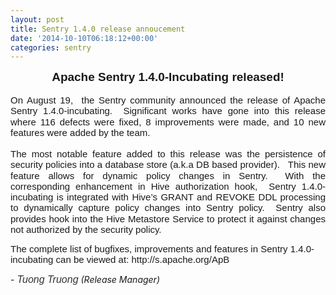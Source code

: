 ```yaml
---
layout: post
title: Sentry 1.4.0 release annoucement
date: '2014-10-10T06:18:12+00:00'
categories: sentry
---
```

<span id="docs-internal-guid-556e3d87-f2a6-1c62-ca0e-69259c525bd9"> 
    <p dir="ltr" style="text-align: center; line-height: 1.15; margin-top: 0pt; margin-bottom: 0pt;"><span style="font-size: 19px; font-family: Arial; font-weight: bold; vertical-align: baseline; white-space: pre-wrap; background-color: transparent;">Apache Sentry 1.4.0-Incubating released!</span></p><br /> 
    <p dir="ltr" style="text-align: justify; line-height: 1.15; margin-top: 0pt; margin-bottom: 0pt;"><span style="font-size: 15px; font-family: Arial; vertical-align: baseline; white-space: pre-wrap; background-color: transparent;">On August 19, &nbsp;the Sentry community announced the release of Apache Sentry 1.4.0-incubating. &nbsp;Significant works have gone into this release where 116 defects were fixed, 8 improvements were made, and 10 new features were added by the team. &nbsp;&nbsp;</span></p> 
    <div style="text-align: justify;"><br /></div> 
    <p dir="ltr" style="text-align: justify; line-height: 1.15; margin-top: 0pt; margin-bottom: 0pt;"><span style="font-size: 15px; font-family: Arial; vertical-align: baseline; white-space: pre-wrap; background-color: transparent;">The most notable feature added to this release was the persistence of security policies into a database store (a.k.a DB based provider). &nbsp;&nbsp;This new feature allows for dynamic policy changes in Sentry. &nbsp;With the corresponding enhancement in Hive authorization hook, &nbsp;Sentry 1.4.0-incubating is integrated with Hive’s GRANT and REVOKE DDL processing to dynamically capture policy changes into Sentry policy. &nbsp;Sentry also provides hook into the Hive Metastore Service to protect it against changes not authorized by the security policy.</span></p> 
    <p> </p><span style="text-align: justify; font-family: Arial; font-size: 15px; white-space: pre-wrap; background-color: transparent;">The complete list of bugfixes, improvements and features in Sentry 1.4.0-incubating can be viewed at: http://s.apache.org/ApB</span> 
    <p> </p></span> 
  <p>-&nbsp;<i><span style="color: #333333; font-size: 16px; line-height: 20px;"><font face="arial, helvetica, sans-serif">Tuong Truong</font></span>&nbsp;(Release Manager)&nbsp;</i></p>
